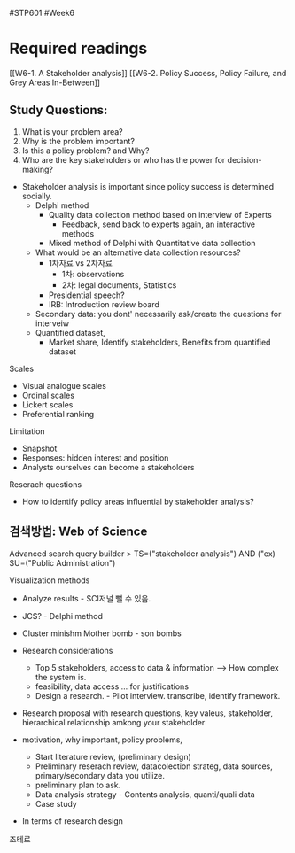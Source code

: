 #STP601 #Week6
# Required readings
[[W6-1. A Stakeholder analysis]]
[[W6-2. Policy Success, Policy Failure, and Grey Areas In-Between]]

## Study Questions:
1. What is your problem area?
2. Why is the problem important?
3. Is this a policy problem? and Why?
4. Who are the key stakeholders or who has the power for decision-making?

* Stakeholder analysis is important since policy success is determined socially. 
	* Delphi method
		* Quality data collection method based on interview of Experts
			* Feedback, send back to experts again, an interactive methods
		* Mixed method of Delphi with Quantitative data collection 
	* What would be an alternative data collection resources? 
		* 1차자료 vs 2차자료 
			* 1차: observations 
			* 2차: legal documents, Statistics 
		* Presidential speech? 
		* IRB: Introduction review board
	* Secondary data: you dont' necessarily ask/create the questions for interveiw
	* Quantified dataset, 
		* Market share, Identify stakeholders, Benefits from quantified dataset


Scales 
* Visual analogue scales
* Ordinal scales
* Lickert scales
* Preferential ranking 

Limitation
* Snapshot
* Responses: hidden interest and position 
* Analysts ourselves can become a stakeholders

Reserach questions
* How to identify policy areas influential by stakeholder analysis?

## 검색방법: Web of Science
Advanced search query builder > TS=("stakeholder analysis") AND ("ex) SU=("Public Administration")

Visualization methods 
* Analyze results - SCI저널 뺄 수 있음.
* JCS? - Delphi method 
* Cluster minishm Mother bomb - son bombs 
* Research considerations
	* Top 5 stakeholders, access to data & information --> How complex the system is. 
	* feasibility, data access ... for justifications 
	* Design a research. - Pilot interview. transcribe, identify framework. 
* Research proposal with research questions, key valeus, stakeholder, hierarchical relationship amkong your stakeholder
* motivation, why important, policy problems, 
	* Start literature review, (preliminary design)
	*  Preliminary reserach review, datacolection strateg, data sources, primary/secondary data you utilize. 
	* preliminary plan to ask. 
	* Data analysis strategy - Contents analysis, quanti/quali data
	* Case study 

* In terms of research design 

조테로 